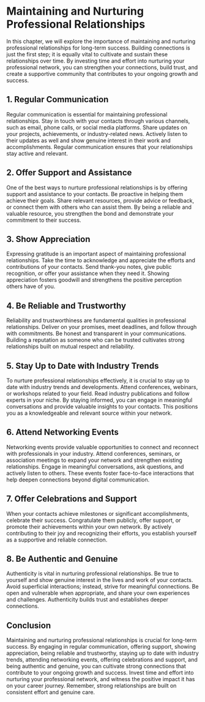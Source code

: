 # Maintaining and Nurturing Professional Relationships

In this chapter, we will explore the importance of maintaining and nurturing professional relationships for long-term success. Building connections is just the first step; it is equally vital to cultivate and sustain these relationships over time. By investing time and effort into nurturing your professional network, you can strengthen your connections, build trust, and create a supportive community that contributes to your ongoing growth and success.

## 1\. Regular Communication

Regular communication is essential for maintaining professional relationships. Stay in touch with your contacts through various channels, such as email, phone calls, or social media platforms. Share updates on your projects, achievements, or industry-related news. Actively listen to their updates as well and show genuine interest in their work and accomplishments. Regular communication ensures that your relationships stay active and relevant.

## 2\. Offer Support and Assistance

One of the best ways to nurture professional relationships is by offering support and assistance to your contacts. Be proactive in helping them achieve their goals. Share relevant resources, provide advice or feedback, or connect them with others who can assist them. By being a reliable and valuable resource, you strengthen the bond and demonstrate your commitment to their success.

## 3\. Show Appreciation

Expressing gratitude is an important aspect of maintaining professional relationships. Take the time to acknowledge and appreciate the efforts and contributions of your contacts. Send thank-you notes, give public recognition, or offer your assistance when they need it. Showing appreciation fosters goodwill and strengthens the positive perception others have of you.

## 4\. Be Reliable and Trustworthy

Reliability and trustworthiness are fundamental qualities in professional relationships. Deliver on your promises, meet deadlines, and follow through with commitments. Be honest and transparent in your communications. Building a reputation as someone who can be trusted cultivates strong relationships built on mutual respect and reliability.

## 5\. Stay Up to Date with Industry Trends

To nurture professional relationships effectively, it is crucial to stay up to date with industry trends and developments. Attend conferences, webinars, or workshops related to your field. Read industry publications and follow experts in your niche. By staying informed, you can engage in meaningful conversations and provide valuable insights to your contacts. This positions you as a knowledgeable and relevant source within your network.

## 6\. Attend Networking Events

Networking events provide valuable opportunities to connect and reconnect with professionals in your industry. Attend conferences, seminars, or association meetings to expand your network and strengthen existing relationships. Engage in meaningful conversations, ask questions, and actively listen to others. These events foster face-to-face interactions that help deepen connections beyond digital communication.

## 7\. Offer Celebrations and Support

When your contacts achieve milestones or significant accomplishments, celebrate their success. Congratulate them publicly, offer support, or promote their achievements within your own network. By actively contributing to their joy and recognizing their efforts, you establish yourself as a supportive and reliable connection.

## 8\. Be Authentic and Genuine

Authenticity is vital in nurturing professional relationships. Be true to yourself and show genuine interest in the lives and work of your contacts. Avoid superficial interactions; instead, strive for meaningful connections. Be open and vulnerable when appropriate, and share your own experiences and challenges. Authenticity builds trust and establishes deeper connections.

## Conclusion

Maintaining and nurturing professional relationships is crucial for long-term success. By engaging in regular communication, offering support, showing appreciation, being reliable and trustworthy, staying up to date with industry trends, attending networking events, offering celebrations and support, and being authentic and genuine, you can cultivate strong connections that contribute to your ongoing growth and success. Invest time and effort into nurturing your professional network, and witness the positive impact it has on your career journey. Remember, strong relationships are built on consistent effort and genuine care.
